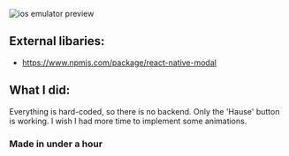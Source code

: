 ![ios emulator preview](https://files.catbox.moe/j202es.png)

## External libaries: 
  * https://www.npmjs.com/package/react-native-modal

## What I did:
Everything is hard-coded, so there is no backend. Only the 'Hause' button is working. I wish I had more time to implement some animations.

### Made in under a hour
